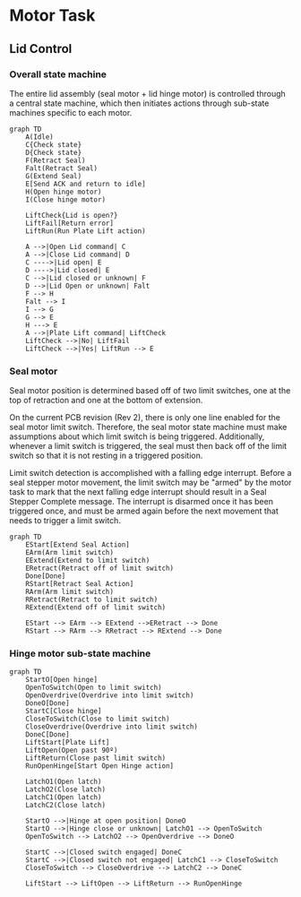 # Motor Task

## Lid Control

### Overall state machine

The entire lid assembly (seal motor + lid hinge motor) is controlled through a central state machine, which then initiates actions through sub-state machines specific to each motor.

```mermaid
graph TD
    A(Idle)
    C{Check state}
    D{Check state}
    F(Retract Seal)
    Falt(Retract Seal)
    G(Extend Seal)
    E[Send ACK and return to idle]
    H(Open hinge motor)
    I(Close hinge motor)

    LiftCheck{Lid is open?}
    LiftFail[Return error]
    LiftRun(Run Plate Lift action)

    A -->|Open Lid command| C
    A -->|Close Lid command| D
    C ---->|Lid open| E
    D ---->|Lid closed| E
    C -->|Lid closed or unknown| F
    D -->|Lid Open or unknown| Falt
    F --> H 
    Falt --> I
    I --> G 
    G --> E
    H ---> E
    A -->|Plate Lift command| LiftCheck
    LiftCheck -->|No| LiftFail
    LiftCheck -->|Yes| LiftRun --> E
```

### Seal motor

Seal motor position is determined based off of two limit switches, one at the top of retraction and one at the bottom of extension.

On the current PCB revision (Rev 2), there is only one line enabled for the seal motor limit switch. Therefore, the seal motor state machine must make assumptions about which limit switch is being triggered. Additionally, whenever a limit switch is triggered, the seal must then back off of the limit switch so that it is not resting in a triggered position.

Limit switch detection is accomplished with a falling edge interrupt. Before a seal stepper motor movement, the limit switch may be "armed" by the motor task to mark that the next falling edge interrupt should result in a Seal Stepper Complete message. The interrupt is disarmed once it has been triggered once, and must be armed again before the next movement that needs to trigger a limit switch.

```mermaid
graph TD
    EStart[Extend Seal Action]
    EArm(Arm limit switch)
    EExtend(Extend to limit switch)
    ERetract(Retract off of limit switch)
    Done[Done]
    RStart[Retract Seal Action]
    RArm(Arm limit switch)
    RRetract(Retract to limit switch)
    RExtend(Extend off of limit switch)

    EStart --> EArm --> EExtend -->ERetract --> Done
    RStart --> RArm --> RRetract --> RExtend --> Done

```

### Hinge motor sub-state machine
```mermaid
graph TD
    StartO[Open hinge]
    OpenToSwitch(Open to limit switch)
    OpenOverdrive(Overdrive into limit switch)
    DoneO[Done]
    StartC[Close hinge]
    CloseToSwitch(Close to limit switch)
    CloseOverdrive(Overdrive into limit switch)
    DoneC[Done]
    LiftStart[Plate Lift]
    LiftOpen(Open past 90º)
    LiftReturn(Close past limit switch)
    RunOpenHinge[Start Open Hinge action]

    LatchO1(Open latch)
    LatchO2(Close latch)
    LatchC1(Open latch)
    LatchC2(Close latch)

    StartO -->|Hinge at open position| DoneO
    StartO -->|Hinge close or unknown| LatchO1 --> OpenToSwitch
    OpenToSwitch --> LatchO2 --> OpenOverdrive --> DoneO

    StartC -->|Closed switch engaged| DoneC
    StartC -->|Closed switch not engaged| LatchC1 --> CloseToSwitch
    CloseToSwitch --> CloseOverdrive --> LatchC2 --> DoneC

    LiftStart --> LiftOpen --> LiftReturn --> RunOpenHinge
```
